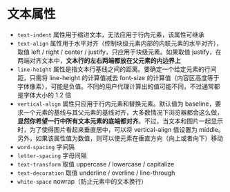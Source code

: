 # 文本属性

- `text-indent` 属性用于缩进文本，无法应用于行内元素，该属性可继承
- `text-align` 属性用于水平对齐（控制块级元素内部的内联元素的水平对齐），取值 left / right / center / justify，只应用于块级元素。如果取值 justify，在两端对齐文本中，**文本行的左右两端都放在父元素的内边界上**
- `line-height` 属性是指文本行基线之间的距离。要确定一个给定元素的行间距，只需将 line-height 的计算值减去 font-size 的计算值（内容区高度等于字体像素），可能是负值。不同的用户代理计算出的值可能不同，不过通常都是字体大小的 1.2 倍
- `vertical-align` 属性只应用于行内元素和替换元素。默认值为 baseline，要求一个元素的基线与其父元素的基线对齐，大多数情况下浏览器都会这么做，**显然你希望一行中所有文本元素的底端都对齐**。不过，当文本和图片一起显示时，为了使得图片看起来垂直居中，可以将 vertical-align 值设置为 middle。另外，如果该属性值为数值，则可以使元素在垂直方向（向上或者向下）移动
- `word-spacing` 字间隔
- `letter-spacing` 字母间隔
- `text-transform` 取值 uppercase / lowercase / capitalize 
- `text-decoration` 取值 underline / overline / line-through 
- `white-space` nowrap（防止元素中的文本换行）